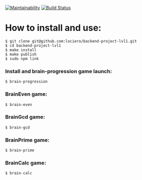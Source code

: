 [![Maintainability](https://api.codeclimate.com/v1/badges/9d21296a3bfc6fcd5503/maintainability)](https://codeclimate.com/github/lociero/backend-project-lvl1/maintainability)
[![Build Status](https://travis-ci.org/lociero/backend-project-lvl1.svg?branch=master)](https://travis-ci.org/lociero/backend-project-lvl1)  
# How to install and use:  
```
$ git clone git@github.com:lociero/backend-project-lvl1.git
$ cd backend-project-lvl1
$ make install
$ make publish
$ sudo npm link
```
### Install and brain-progression game launch:  
```
$ brain-progression
```
### BrainEven game:
```
$ brain-even
```
### BrainGcd game:
```
$ brain-gcd
```
### BrainPrime game:
```
$ brain-prime
```
### BrainCalc game:
```
$ brain-calc
```

